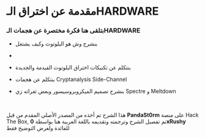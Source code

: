 # مقدمة عن اختراق الـHARDWARE

### بتلقى هنا فكرة مختصرة عن هجمات الـHARDWARE

 - بنشرح وش هو البلوتوث وكيف يشتغل
 - 
-  بنتكلم عن تكنيكات اختراق البلوتوث القيدمة والجديدة
 
 - بنتكلم عن هجمات Cryptanalysis Side-Channel
 
 -  بنشرح تصميم الميكروبروسيسور وبعض ثغراته زي Spectre و Meltdown
   <br>

  هذا الشرح تم أخذه من المصدر الأصلي المقدم من قبل **PandaSt0rm** على منصة Hack The Box,
 تم تفصيل الشرح وترجمته وتقديمه باللغة العربية هنا بواسطة **0xRushy** للفائدة ولغرض التوضيح فقط
